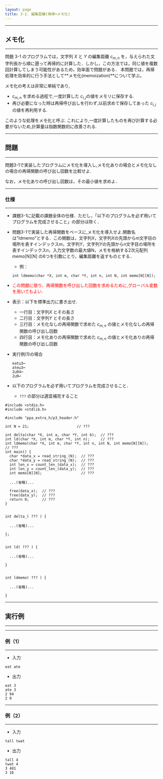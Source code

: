 ```yaml
---
layout: page
title: 3-2. 編集距離(再帰+メモ化)
---
```



---
## メモ化
---
問題 3-1 のプログラムでは，文字列 $X$ と $Y$ の編集距離 $c_{m,n}$ を，与えられた文字列長から順に遡って再帰的に計算した．しかし，この方法では，同じ値を複数回計算してしまう可能性があるため，効率面で問題がある．
本問題では，再帰処理を効率的に行う手法として**メモ化(memoization)**について学ぶ。

メモ化の考えは非常に単純であり,

  + $c_{m,n}$ を求める過程で,一度計算した $c_{i,j}$の値をメモリに保存する.
  + 再び必要になった時は再帰呼び出しを行わず,以前求めて保存してあった $c_{i,j}$ の値を再利用する.
  
このような処理をメモ化と呼ぶ.
これにより,一度計算したものを再び計算する必要がないため,計算量は指数関数的に改善される.



---
## 問題
---


問題3-1で実装したプログラムにメモ化を導入し,メモ化ありの場合とメモ化なしの場合の再帰関数の呼び出し回数を比較せよ.

なお，メモ化ありの呼び出し回数は，その最小値を求めよ．


---
### 仕様
---
+ 課題3-1に記載の課題全体の仕様．ただし，「以下のプログラムを必ず用いてプログラムを完成させること」の部分は除く．

+ 問題3-1で実装した再帰関数をベースに,メモ化を導入せよ.関数名は"ldmemo"とする．この関数は，文字列$X$，文字列$X$の先頭から$m$文字目の場所を表すインデックス$m$，文字列$Y$，文字列$Y$の先頭から$n$文字目の場所を表すインデックス$n$，入力文字数の最大値N，メモを格納する2次元配列 memo[N][N] の6つを引数にとり，編集距離を返すものとする．
  + 例：
  ```	
  int ldmemo(char *X, int m, char *Y, int n, int N, int memo[N][N]);
  ```


+ <font color="red">この問題に限り、再帰関数を呼び出した回数を求めるために,グローバル変数を用いてもよい.</font>

+ 表示：以下を標準出力に書き出せ.
  + 一行目：文字列$X$ とその長さ
  + 二行目：文字列$Y$ とその長さ
  + 三行目：メモ化なしの再帰関数で求めた $c_{m,n}$ の値とメモ化なしの再帰関数の呼び出し回数
  + 四行目：メモ化ありの再帰関数で求めた $c_{m,n}$ の値とメモ化ありの再帰関数の呼び出し回数

+ 実行例(1)の場合
  ```
  eat⊔3↩︎
  ate⊔3↩︎
  2⊔94↩︎
  2⊔9↩︎
  ```

+ 以下のプログラムを必ず用いてプログラムを完成させること．
  + `???` の部分は適宜補完すること
  
```
#include <stdio.h>
#include <stdlib.h>

#include "ppa_extra_h/p3_header.h"

int N = 21;                      // ???

int delta(char *X, int a, char *Y, int b);  // ???
int ld(char *X, int m, char *Y, int n);     // ???
int ldmemo(char *X, int m, char *Y, int n, int N, int memo[N][N]);     // ???
int main() {
  char *data_x = read_string_(N);  // ???
  char *data_y = read_string_(N);  // ???
  int len_x = count_len_(data_x);  // ???
  int len_y = count_len_(data_y);  // ???
  int memo[N][N];                  // ???
    
  ...(省略)...

  free(data_x);  // ???
  free(data_y);  // ???
  return 0;      // ???
}


int delta_( ??? ) {

  ...(省略)...

};


int ld( ??? ) {

  ...(省略)...

}


int ldmemo( ??? ) {

  ...(省略)...

}
```


---
## 実行例
---

---
### 例（1）
---

+ 入力
```
eat ate
```

+ 出力
```
eat 3
ate 3
2 94
2 9
```

---
### 例（2）
---

+ 入力
```
tall twat
```

+ 出力
```
tall 4
twat 4
3 481
3 16
```
